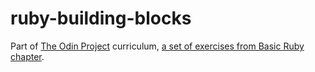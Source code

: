 # ruby-building-blocks
Part of [The Odin Project](http://www.theodinproject.com/courses?ref=home) curriculum, [a set of exercises from Basic Ruby chapter](http://www.theodinproject.com/ruby-programming/building-blocks).
